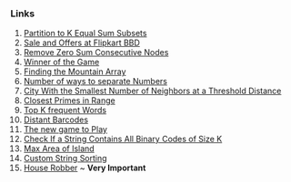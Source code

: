 ### Links
1. [Partition to K Equal Sum Subsets](https://leetcode.com/problems/partition-to-k-equal-sum-subsets/submissions/888159177/)
2. [Sale and Offers at Flipkart BBD]()
3. [Remove Zero Sum Consecutive Nodes]()
4. [Winner of the Game]()
5. [Finding the Mountain Array]()
6. [Number of ways to separate Numbers]()
7. [City With the Smallest Number of Neighbors at a Threshold Distance]()
8. [Closest Primes in Range]()
9. [Top K frequent Words](https://leetcode.com/problems/top-k-frequent-words/submissions/886180958/)
10. [Distant Barcodes]()
11. [The new game to Play]()
12. [Check If a String Contains All Binary Codes of Size K](https://leetcode.com/problems/check-if-a-string-contains-all-binary-codes-of-size-k/submissions/887429555/)
13. [Max Area of Island](https://leetcode.com/problems/max-area-of-island/submissions/887430607/)
14. [Custom String Sorting]()
15. [House Robber]() ~ **Very Important**
